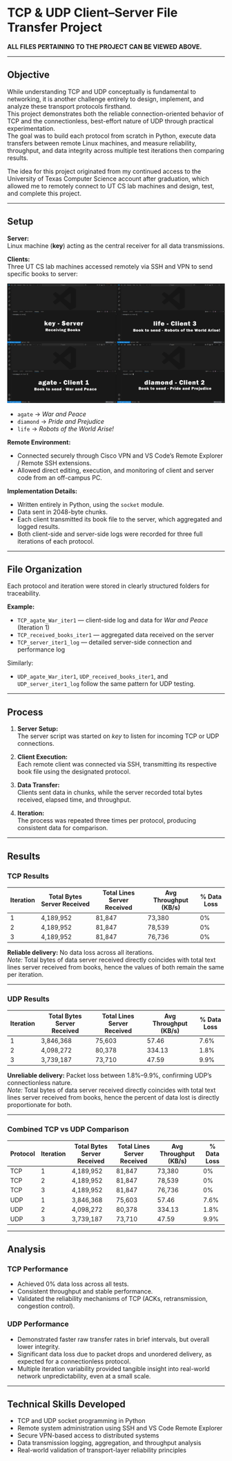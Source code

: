 # TCP & UDP Client–Server File Transfer Project

**ALL FILES PERTAINING TO THE PROJECT CAN BE VIEWED ABOVE.**

---

## Objective

While understanding TCP and UDP conceptually is fundamental to networking, it is another challenge entirely to design, implement, and analyze these transport protocols firsthand.  
This project demonstrates both the reliable connection-oriented behavior of TCP and the connectionless, best-effort nature of UDP through practical experimentation.  
The goal was to build each protocol from scratch in Python, execute data transfers between remote Linux machines, and measure reliability, throughput, and data integrity across multiple test iterations then comparing results.

The idea for this project originated from my continued access to the University of Texas Computer Science account after graduation, which allowed me to remotely connect to UT CS lab machines and design, test, and complete this project.

---

## Setup

**Server:**  
Linux machine (**key**) acting as the central receiver for all data transmissions.

**Clients:**  
Three UT CS lab machines accessed remotely via SSH and VPN to send specific books to server:
<p align="center">
  <img src="assets/Annotated Server and Clients Terminal.png" alt="Annotated Server and Clients Terminal" width="600">
</p>

- `agate` → *War and Peace*  
- `diamond` → *Pride and Prejudice*  
- `life` → *Robots of the World Arise!*

**Remote Environment:**

- Connected securely through Cisco VPN and VS Code’s Remote Explorer / Remote SSH extensions.  
- Allowed direct editing, execution, and monitoring of client and server code from an off-campus PC.

**Implementation Details:**

- Written entirely in Python, using the `socket` module.  
- Data sent in 2048-byte chunks.  
- Each client transmitted its book file to the server, which aggregated and logged results.  
- Both client-side and server-side logs were recorded for three full iterations of each protocol.

---

## File Organization

Each protocol and iteration were stored in clearly structured folders for traceability.

**Example:**

- `TCP_agate_War_iter1` — client-side log and data for *War and Peace* (Iteration 1)  
- `TCP_received_books_iter1` — aggregated data received on the server  
- `TCP_server_iter1_log` — detailed server-side connection and performance log  

Similarly:  
- `UDP_agate_War_iter1`, `UDP_received_books_iter1`, and `UDP_server_iter1_log` follow the same pattern for UDP testing.

---

## Process

1. **Server Setup:**  
   The server script was started on *key* to listen for incoming TCP or UDP connections.

2. **Client Execution:**  
   Each remote client was connected via SSH, transmitting its respective book file using the designated protocol.

3. **Data Transfer:**  
   Clients sent data in chunks, while the server recorded total bytes received, elapsed time, and throughput.

4. **Iteration:**  
   The process was repeated three times per protocol, producing consistent data for comparison.

---

## Results

### TCP Results

| Iteration | Total Bytes Server Received | Total Lines Server Received | Avg Throughput (KB/s) | % Data Loss |
|------------|-----------------------------|-----------------------------|------------------------|--------------|
| 1 | 4,189,952 | 81,847 | 73,380 | 0% |
| 2 | 4,189,952 | 81,847 | 78,539 | 0% |
| 3 | 4,189,952 | 81,847 | 76,736 | 0% |

**Reliable delivery:** No data loss across all iterations.  
*Note:* Total bytes of data server received directly coincides with total text lines server received from books, hence the values of both remain the same per iteration.

---

### UDP Results

| Iteration | Total Bytes Server Received | Total Lines Server Received | Avg Throughput (KB/s) | % Data Loss |
|------------|-----------------------------|-----------------------------|------------------------|--------------|
| 1 | 3,846,368 | 75,603 | 57.46 | 7.6% |
| 2 | 4,098,272 | 80,378 | 334.13 | 1.8% |
| 3 | 3,739,187 | 73,710 | 47.59 | 9.9% |

**Unreliable delivery:** Packet loss between 1.8%–9.9%, confirming UDP’s connectionless nature.  
*Note:* Total bytes of data server received directly coincides with total text lines server received from books, hence the percent of data lost is directly proportionate for both.

---

### Combined TCP vs UDP Comparison

| Protocol | Iteration | Total Bytes Server Received | Total Lines Server Received | Avg Throughput (KB/s) | % Data Loss |
|-----------|------------|-----------------------------|-----------------------------|------------------------|--------------|
| TCP | 1 | 4,189,952 | 81,847 | 73,380 | 0% |
| TCP | 2 | 4,189,952 | 81,847 | 78,539 | 0% |
| TCP | 3 | 4,189,952 | 81,847 | 76,736 | 0% |
| UDP | 1 | 3,846,368 | 75,603 | 57.46 | 7.6% |
| UDP | 2 | 4,098,272 | 80,378 | 334.13 | 1.8% |
| UDP | 3 | 3,739,187 | 73,710 | 47.59 | 9.9% |

---

## Analysis

### TCP Performance

- Achieved 0% data loss across all tests.  
- Consistent throughput and stable performance.  
- Validated the reliability mechanisms of TCP (ACKs, retransmission, congestion control).

### UDP Performance

- Demonstrated faster raw transfer rates in brief intervals, but overall lower integrity.  
- Significant data loss due to packet drops and unordered delivery, as expected for a connectionless protocol.  
- Multiple iteration variability provided tangible insight into real-world network unpredictability, even at a small scale.

---

## Technical Skills Developed

- TCP and UDP socket programming in Python  
- Remote system administration using SSH and VS Code Remote Explorer  
- Secure VPN-based access to distributed systems  
- Data transmission logging, aggregation, and throughput analysis  
- Real-world validation of transport-layer reliability principles
